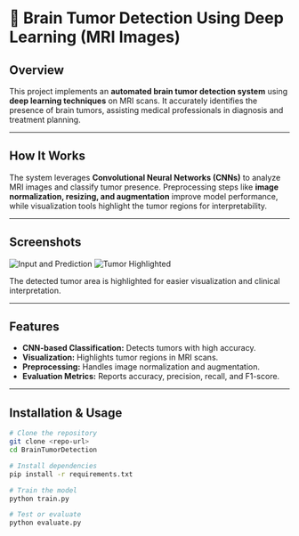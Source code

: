 # 🧠 Brain Tumor Detection Using Deep Learning (MRI Images)

## Overview
This project implements an **automated brain tumor detection system** using **deep learning techniques** on MRI scans. It accurately identifies the presence of brain tumors, assisting medical professionals in diagnosis and treatment planning.  

---

## How It Works
The system leverages **Convolutional Neural Networks (CNNs)** to analyze MRI images and classify tumor presence. Preprocessing steps like **image normalization, resizing, and augmentation** improve model performance, while visualization tools highlight the tumor regions for interpretability.

---

## Screenshots

![Input and Prediction](./Brain-Tumor-Detector-Deep-Learning-And-Computer-Vision/Screenshot%202025-09-24%20130803.png)
![Tumor Highlighted](./Brain-Tumor-Detector-Deep-Learning-And-Computer-Vision/Screenshot%202025-09-24%20130813.png)




The detected tumor area is highlighted for easier visualization and clinical interpretation.  

---

## Features
- **CNN-based Classification:** Detects tumors with high accuracy.  
- **Visualization:** Highlights tumor regions in MRI scans.  
- **Preprocessing:** Handles image normalization and augmentation.  
- **Evaluation Metrics:** Reports accuracy, precision, recall, and F1-score.  

---

## Installation & Usage
```bash
# Clone the repository
git clone <repo-url>
cd BrainTumorDetection

# Install dependencies
pip install -r requirements.txt

# Train the model
python train.py

# Test or evaluate
python evaluate.py
